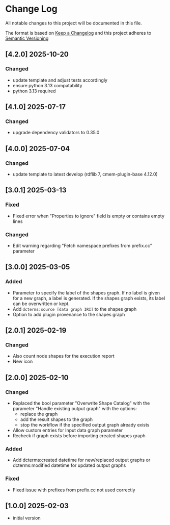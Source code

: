 # Change Log

All notable changes to this project will be documented in this file.

The format is based on [Keep a Changelog](http://keepachangelog.com/) and this project adheres to [Semantic Versioning](https://semver.org/)

## [4.2.0] 2025-10-20

### Changed

- update template and adjust tests accordingly
- ensure python 3.13 compatability
- python 3.13 required

## [4.1.0] 2025-07-17

### Changed

- upgrade dependency validators to 0.35.0


## [4.0.0] 2025-07-04

### Changed

- update template to latest develop (rdflib 7, cmem-plugin-base 4.12.0)
 
## [3.0.1] 2025-03-13

### Fixed

- Fixed error when "Properties to ignore" field is empty or contains empty lines

### Changed

- Edit warning regarding "Fetch namespace prefixes from prefix.cc" parameter

## [3.0.0] 2025-03-05

### Added

- Parameter to specify the label of the shapes graph. If no label is given for a new graph, a label is generated.
If the shapes graph exists, its label can be overwritten or kept.
- Add `dcterms:source [data graph IRI]` to the shapes graph
- Option to add plugin provenance to the shapes graph

## [2.0.1] 2025-02-19

### Changed

- Also count node shapes for the execution report
- New icon

## [2.0.0] 2025-02-10

### Changed

- Replaced the bool parameter "Overwrite Shape Catalog" with the parameter "Handle existing output graph" with the options:
  - replace the graph
  - add the result shapes to the graph
  - stop the workflow if the specified output graph already exists
- Allow custom entries for Input data graph parameter
- Recheck if graph exists before importing created shapes graph

### Added

- Add dcterms:created datetime for new/replaced output graphs or dcterms:modified datetime for updated output graphs

### Fixed

- Fixed issue with prefixes from prefix.cc not used correctly


## [1.0.0] 2025-02-03

- initial version

